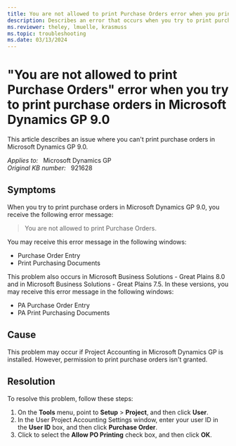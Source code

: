 ```yaml
---
title: You are not allowed to print Purchase Orders error when you print purchase orders in Microsoft Dynamics GP 9.0 
description: Describes an error that occurs when you try to print purchase orders in Microsoft Dynamics GP 9.0.
ms.reviewer: theley, lmuelle, krasmuss
ms.topic: troubleshooting
ms.date: 03/13/2024
---
```

# "You are not allowed to print Purchase Orders" error when you try to print purchase orders in Microsoft Dynamics GP 9.0

This article describes an issue where you can't print purchase orders in Microsoft Dynamics GP 9.0.

_Applies to:_ &nbsp; Microsoft Dynamics GP  
_Original KB number:_ &nbsp; 921628

## Symptoms

When you try to print purchase orders in Microsoft Dynamics GP 9.0, you receive the following error message:
> You are not allowed to print Purchase Orders.

You may receive this error message in the following windows:

- Purchase Order Entry
- Print Purchasing Documents

This problem also occurs in Microsoft Business Solutions - Great Plains 8.0 and in Microsoft Business Solutions - Great Plains 7.5. In these versions, you may receive this error message in the following windows:

- PA Purchase Order Entry
- PA Print Purchasing Documents

## Cause

This problem may occur if Project Accounting in Microsoft Dynamics GP is installed. However, permission to print purchase orders isn't granted.

## Resolution

To resolve this problem, follow these steps:

1. On the **Tools** menu, point to **Setup** > **Project**, and then click **User**.
1. In the User Project Accounting Settings window, enter your user ID in the **User ID** box, and then click **Purchase Order**.
1. Click to select the **Allow PO Printing** check box, and then click **OK**.
